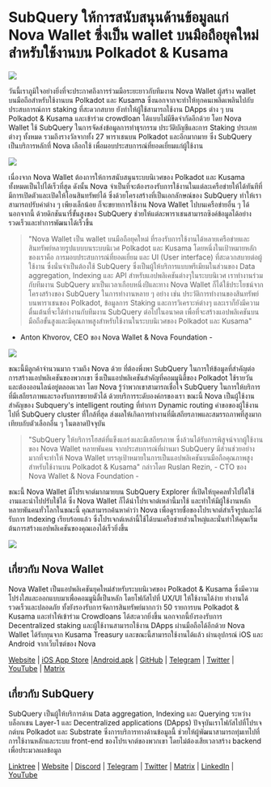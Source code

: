 # SubQuery ให้การสนับสนุนด้านข้อมูลแก่ Nova Wallet ซึ่งเป็น wallet บนมือถือยุคใหม่สำหรับใช้งานบน Polkadot & Kusama

![](https://miro.medium.com/max/1400/1*0HRq9OTOIIvv3Hfz9hE23A.jpeg)

วันนี้เราภูมิใจอย่างยิ่งที่จะประกาศถึงการร่วมมือระยะยาวกับทีมงาน Nova Wallet ผู้สร้าง wallet บนมือถือสำหรับใช้งานบน Polkadot และ Kusama ซึ่งนอกจากจะทำให้ทุกคนเพลิดเพลินไปกับประสบการณ์การ staking ที่สะดวกสบาย ยังทำให้ผู้ใช้สามารถใช้งาน DApps ต่าง ๆ บน Polkadot & Kusama และเข้าร่วม crowdloan ได้แบบไม่มีขีดจำกัดอีกด้วย โดย Nova Wallet ใช้ SubQuery ในการจัดส่งข้อมูลการทำธุรกรรม ประวัติบัญชีและการ Staking ประเภทต่างๆ ทั้งหมด รวมถึงรางวัลจากทั้ง 27 พาราเชนบน Polkadot และอีกมากมาย ซึ่ง SubQuery เป็นบริการหลักที่ Nova เลือกใช้ เพื่อมอบประสบการณ์ที่ยอดเยี่ยมแก่ผู้ใช้งาน

![](https://miro.medium.com/max/1200/1*5JlnAgpO79q3ayc4oAHD6g.gif)

เนื่องจาก Nova Wallet ต้องการให้การสนับสนุนระบบนิเวศของ Polkadot และ Kusama ทั้งหมดเป็นไปได้เร็วที่สุด ดังนั้น Nova จำเป็นที่จะต้องรองรับการใช้งานในแต่ละเครือข่ายให้ได้ทันทีที่มีการเปิดตัวและเปิดให้โอนสินทรัพย์ได้ ซึ่งด้วยโครงสร้างที่เป็นเอกลักษณ์ของ SubQuery ทำให้เราสามารถปรับค่าต่าง ๆ เพียงเล็กน้อย ก็จะขยายการใช้งาน Nova Wallet ไปบนเครือข่ายอื่น ๆ ได้  นอกจากนี้ ด้วยดิกชันนารี่ขั้นสูงของ SubQuery ช่วยให้แต่ละพาราเชนสามารถซิงค์ข้อมูลได้อย่างรวดเร็วและทำการพัฒนาได้เร็วขึ้น
> "Nova Wallet เป็น wallet บนมือถือยุคใหม่ ที่รองรับการใช้งานได้หลายเครือข่ายและสินทรัพย์หลายรูปแบบบนระบบนิเวศ Polkadot และ Kusama โดยหนึ่งในเป้าหมายหลักของเราคือ การมอบประสบการณ์ที่ยอดเยี่ยม และ UI (User interface) ที่สะดวกสบายต่อผู้ใช้งาน ซึ่งนั่นจำเป็นต้องใช้ SubQuery ซึ่งเป็นผู้ให้บริการแบบพรีเมียมในส่วนของ Data aggregation, Indexing และ API สำหรับแอปพลิเคชันต่างๆในระบบนิเวศ เราทำงานร่วมกับทีมงาน SubQuery มาเป็นเวลาเกือบหนึ่งปีและทาง Nova Wallet ก็ได้ใช้ประโยชน์จากโครงสร้างของ SubQuery ในการทำงานหลาย ๆ อย่าง เช่น ประวัติการทำงานของสินทรัพย์บนพาราเชนของ Polkadot, ข้อมูลการ Staking และการวิเคราะห์ต่างๆ และเราก็ยังมีความตื่นเต้นที่จะได้ทำงานกับทีมงาน SubQuery ต่อไปในอนาคต เพื่อที่จะสร้างแอปพลิเคชันบนมือถือขั้นสูงและมีคุณภาพสูงสำหรับใช้งานในระบบนิเวศของ Polkadot และ Kusama"

- Anton Khvorov, CEO ของ Nova Wallet & Nova Foundation -


![](https://miro.medium.com/max/1400/1*cq6Yyz2LTRul_5TUd9CeqA.png)



ขณะนี้มีลูกค้าจำนวนมาก รวมถึง Nova ด้วย ที่ต้องพึ่งพา SubQuery ในการให้ข้อมูลที่สำคัญต่อการสร้างแอปพลิเคชันของพวกเขา ซึ่งเป็นแอปพลิเคชันสำคัญที่คอมมูนิตี้ของ Polkadot ใช้รายวัน และต้องออนไลน์อยู่ตลอดเวลา โดย Nova รู้ว่าพวกเขาสามารถเชื่อใจ SubQuery ในการให้บริการที่มีเสถียรภาพและรองรับการขยายตัวได้ ด้วยบริการระดับองค์กรของเรา ขณะนี้ Nova เป็นผู้ใช้งานสำคัญของ Subquery's intelligent routing ที่ทำการ Dynamic routing คำขอของผู้ใช้งานไปที่ SubQuery cluster ที่ใกล้ที่สุด ส่งผลให้เกิดการทำงานที่มีเสถียรภาพและสมรรถภาพที่สูงมากเทียบกับตัวเลือกอื่น ๆ ในตลาดปัจจุบัน
> "SubQuery ให้บริการโฮสต์ที่แข็งแกร่งและมีเสถียรภาพ ซึ่งล้วนได้รับการพิสูจน์จากผู้ใช้งานของ Nova Wallet หลายพันคน จากประสบการณ์ที่ผ่านมา SubQuery มีส่วนช่วยอย่างมากที่จะทำให้ Nova Wallet บรรลุเป้าหมายในการเป็นแอปพลิเคชันบนมือถือคุณภาพสูงสำหรับใช้งานบน Polkadot & Kusama" กล่าวโดย Ruslan Rezin,  - CTO ของ Nova Wallet & Nova Foundation -

ขณะนี้ Nova Wallet มีโปรเจกต์มากมายบน SubQuery Explorer ที่เปิดให้บุคคลทั่วไปได้ใช้งานและนำไปปรับใช้ได้ ซึ่ง Nova Wallet ก็ได้นำโปรเจกต์เหล่านี้มาใช้ และทำให้มีผู้ใช้งานหลักหลายพันคนทั่วโลกในขณะนี้ คุณสามารถค้นหาคำว่า Nova เพื่อดูรายชื่อของโปรเจกต์สำเร็จรูปและได้รับการ Indexing เรียบร้อยแล้ว ซึ่งโปรเจกต์เหล่านี้ใช้ได้บนเครือข่ายส่วนใหญ่และนั่นทำให้คุณเริ่มต้นการสร้างแอปพลิเคชันของคุณเองได้เร็วยิ่งขึ้น

![](https://miro.medium.com/max/1400/1*8eX2c8rcICZtsJPqcoYJUw.png)

## เกี่ยวกับ Nova Wallet

Nova Wallet เป็นแอปพลิเคชันยุคใหม่สำหรับระบบนิเวศของ Polkadot & Kusama ซึ่งมีความโปร่งใสและออกแบบมาเพื่อคอมมูนิตี้เป็นหลัก โดยโฟกัสไปที่ UX/UI ให้ใช้งานได้ง่าย ทำงานได้รวดเร็วและปลอดภัย ทั้งยังรองรับการจัดการสินทรัพย์มากกว่า 50 รายการบน Polkadot & Kusama และทำให้เข้าร่วม Crowdloans ได้สะดวกยิ่งขึ้น นอกจากนี้ยังรองรับการ Decentralized staking และผู้ใช้งานสามารถใช้งาน DApps ผ่านมือถือได้อีกด้วย Nova Wallet ได้รับทุนจาก Kusama Treasury และขณะนี้สามารถใช้งานได้แล้ว ผ่านอุปกรณ์ iOS และ Android จากเว็บไซต์ของ Nova

[Website](https://novawallet.io/) | [iOS App Store](https://novawallet.io/) |[Android.apk](https://github.com/nova-wallet/nova-wallet-android-releases/releases) |  [GitHub](https://github.com/nova-wallet/)  |  [Telegram](https://t.me/novawallet)  |  [Twitter](https://twitter.com/NovaWalletApp) |  [YouTube](https://www.youtube.com/channel/UChoQr3YPETJKKVvhQ0AfV6A) | [Matrix](https://matrix.to/#/#nova-wallet:matrix.org)

## เกี่ยวกับ SubQuery

SubQuery เป็นผู้ให้บริการด้าน Data aggregation, Indexing และ Querying ระหว่างบล็อกเชน Layer-1 และ Decentralized applications (DApps) ปัจจุบันเราโฟกัสไปที่โปรเจกต์บน Polkadot และ Substrate ซึ่งการบริการทางด้านข้อมูลนี้ ช่วยให้ผู้พัฒนาสามารถทุ่มเทไปที่การใช้งานหลักและระบบ front-end ของโปรเจกต์ของพวกเขา โดยไม่ต้องเสียเวลาสร้าง backend เพื่อประมวลผลข้อมูล

[Linktree](https://linktr.ee/subquerynetwork) | [Website](https://subquery.network/) | [Discord](https://discord.com/invite/78zg8aBSMG) | [Telegram](https://t.me/subquerynetwork) | [Twitter](https://twitter.com/subquerynetwork) | [Matrix](https://matrix.to/#/#subquery:matrix.org) | [LinkedIn](https://www.linkedin.com/company/subquery) | [YouTube](https://www.youtube.com/channel/UCi1a6NUUjegcLHDFLr7CqLw)
